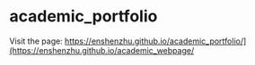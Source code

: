 # academic_portfolio

Visit the page: https://enshenzhu.github.io/academic_portfolio/](https://enshenzhu.github.io/academic_webpage/
